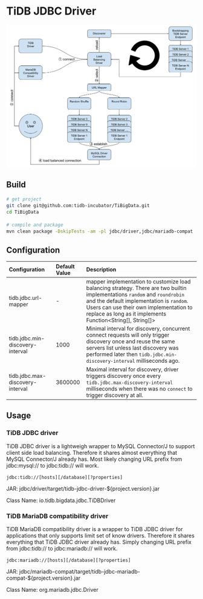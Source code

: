 # TiDB JDBC Driver

![](driver/src/main/resources/design.png)

## Build

```bash
# get project
git clone git@github.com:tidb-incubator/TiBigData.git
cd TiBigData

# compile and package
mvn clean package -DskipTests -am -pl jdbc/driver,jdbc/mariadb-compat

```

## Configuration

| Configuration                    | Default Value | Description                                                                                                                                                                                                                                                                     |
|:---------------------------------|:--------------|:--------------------------------------------------------------------------------------------------------------------------------------------------------------------------------------------------------------------------------------------------------------------------------|
| tidb.jdbc.url-mapper             | -             | mapper implementation to customize load balancing strategy. There are two builtin implementations `random` and `roundrobin` and the default implementation is `random`. Users can use their own implementation to replace as long as it implements Function<String[], String[]> |
| tidb.jdbc.min-discovery-interval | 1000          | Minimal interval for discovery, concurrent connect requests will only trigger discovery once and reuse the same servers list unless last discovery was performed later then `tidb.jdbc.min-discovery-interval` milliseconds ago.                                                |
| tidb.jdbc.max-discovery-interval | 3600000       | Maximal interval for discovery, driver triggers discovery once every `tidb.jdbc.max-discovery-interval` milliseconds when there was no `connect` to trigger discovery at all.                                                                                                   |

## Usage

### TiDB JDBC driver

TiDB JDBC driver is a lightweigh wrapper to MySQL Connector/J to support client side load balancing. Therefore it shares almost everything that MySQL Connector/J already has. Most likely changing URL prefix from jdbc:mysql:// to jdbc:tidb:// will work.

```
jdbc:tidb://[hosts][/database][?properties]
```

JAR: jdbc/driver/target/tidb-jdbc-driver-${project.version}.jar

Class Name: io.tidb.bigdata.jdbc.TiDBDriver

### TiDB MariaDB compatibility driver

TiDB MariaDB compatibility driver is a wrapper to TiDB JDBC driver for applications that only supports limit set of know drivers. Therefore it shares everything that TiDB JDBC driver already has. Simply changing URL prefix from jdbc:tidb:// to jdbc:mariadb:// will work.

```
jdbc:mariadb://[hosts][/database][?properties]
```

JAR: jdbc/mariadb-compat/target/tidb-jdbc-mariadb-compat-${project.version}.jar

Class Name: org.mariadb.jdbc.Driver
